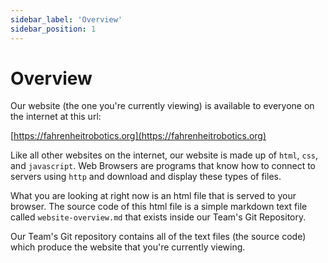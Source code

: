```yaml
---
sidebar_label: 'Overview'
sidebar_position: 1
---
```


# Overview

Our website (the one you're currently viewing) is available to everyone on the internet at this url: 

[https://fahrenheitrobotics.org](https://fahrenheitrobotics.org)

Like all other websites on the internet, our website is made up of `html`, `css`, and `javascript`. Web Browsers are programs that know how to connect to servers using `http` and download and display these types of files. 

What you are looking at right now is an html file that is served to your browser. The source code of this html file is a simple markdown text file called `website-overview.md` that exists inside our Team's Git Repository. 

Our Team's Git repository contains all of the text files (the source code) which produce the website that you're currently viewing. 

